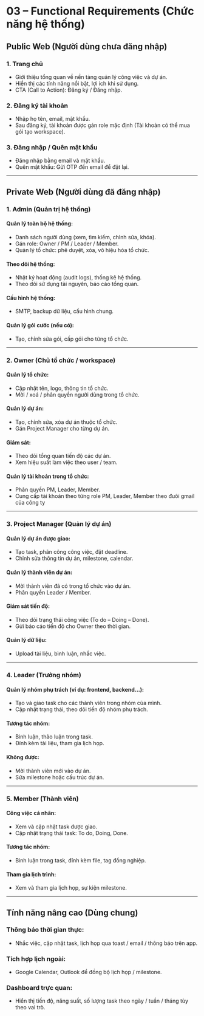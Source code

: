 # 03 – Functional Requirements (Chức năng hệ thống)

## Public Web (Người dùng chưa đăng nhập)

### 1. Trang chủ
- Giới thiệu tổng quan về nền tảng quản lý công việc và dự án.
- Hiển thị các tính năng nổi bật, lợi ích khi sử dụng.
- CTA (Call to Action): Đăng ký / Đăng nhập.

### 2. Đăng ký tài khoản
- Nhập họ tên, email, mật khẩu.
- Sau đăng ký, tài khoản được gán role mặc định (Tài khoản có thể mua gói tạo workspace).

### 3. Đăng nhập / Quên mật khẩu
- Đăng nhập bằng email và mật khẩu.
- Quên mật khẩu: Gửi OTP đến email để đặt lại.

---

## Private Web (Người dùng đã đăng nhập)

###  1. Admin (Quản trị hệ thống)
#### Quản lý toàn bộ hệ thống:
- Danh sách người dùng (xem, tìm kiếm, chỉnh sửa, khóa).
- Gán role: Owner / PM / Leader / Member.
- Quản lý tổ chức: phê duyệt, xóa, vô hiệu hóa tổ chức.

#### Theo dõi hệ thống:
- Nhật ký hoạt động (audit logs), thống kê hệ thống.
- Theo dõi sử dụng tài nguyên, báo cáo tổng quan.

#### Cấu hình hệ thống:
- SMTP, backup dữ liệu, cấu hình chung.

#### Quản lý gói cước (nếu có):
- Tạo, chỉnh sửa gói, cấp gói cho từng tổ chức.

---

###  2. Owner (Chủ tổ chức / workspace)
#### Quản lý tổ chức:
- Cập nhật tên, logo, thông tin tổ chức.
- Mời / xoá / phân quyền người dùng trong tổ chức.


#### Quản lý dự án:
- Tạo, chỉnh sửa, xóa dự án thuộc tổ chức.
- Gán Project Manager cho từng dự án.

#### Giám sát:
- Theo dõi tổng quan tiến độ các dự án.
- Xem hiệu suất làm việc theo user / team.

#### Quản lý tài khoản trong tổ chức:
- Phân quyền PM, Leader, Member.
- Cung cấp tài khoản theo từng role PM, Leader, Member theo đuôi gmail của công ty

---

###  3. Project Manager (Quản lý dự án)
#### Quản lý dự án được giao:
- Tạo task, phân công công việc, đặt deadline.
- Chỉnh sửa thông tin dự án, milestone, calendar.

#### Quản lý thành viên dự án:
- Mời thành viên đã có trong tổ chức vào dự án.
- Phân quyền Leader / Member.

#### Giám sát tiến độ:
- Theo dõi trạng thái công việc (To do – Doing – Done).
- Gửi báo cáo tiến độ cho Owner theo thời gian.

#### Quản lý dữ liệu:
- Upload tài liệu, bình luận, nhắc việc.

---

###  4. Leader (Trưởng nhóm)
#### Quản lý nhóm phụ trách (ví dụ: frontend, backend...):
- Tạo và giao task cho các thành viên trong nhóm của mình.
- Cập nhật trạng thái, theo dõi tiến độ nhóm phụ trách.

#### Tương tác nhóm:
- Bình luận, thảo luận trong task.
- Đính kèm tài liệu, tham gia lịch họp.

#### Không được:
- Mời thành viên mới vào dự án.
- Sửa milestone hoặc cấu trúc dự án.

---

###  5. Member (Thành viên)
#### Công việc cá nhân:
- Xem và cập nhật task được giao.
- Cập nhật trạng thái task: To do, Doing, Done.

#### Tương tác nhóm:
- Bình luận trong task, đính kèm file, tag đồng nghiệp.


#### Tham gia lịch trình:
- Xem và tham gia lịch họp, sự kiện milestone.

---

## Tính năng nâng cao (Dùng chung)

### Thông báo thời gian thực:
- Nhắc việc, cập nhật task, lịch họp qua toast / email / thông báo trên app.

### Tích hợp lịch ngoài:
- Google Calendar, Outlook để đồng bộ lịch họp / milestone.

###  Dashboard trực quan:
- Hiển thị tiến độ, năng suất, số lượng task theo ngày / tuần / tháng tùy theo vai trò.
